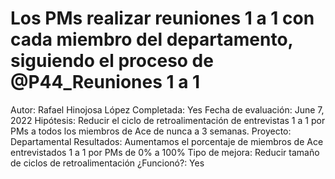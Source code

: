 # Los PMs realizar reuniones 1 a 1 con cada miembro del departamento, siguiendo el proceso de @P44_Reuniones 1 a 1

Autor: Rafael Hinojosa López
Completada: Yes
Fecha de evaluación: June 7, 2022
Hipótesis: Reducir el ciclo de retroalimentación de entrevistas 1 a 1 por PMs a todos los miembros de Ace de nunca a 3 semanas.
Proyecto: Departamental
Resultados: Aumentamos el porcentaje de miembros de Ace entrevistados 1 a 1 por PMs de 0% a 100%
Tipo de mejora: Reducir tamaño de ciclos de retroalimentación
¿Funcionó?: Yes